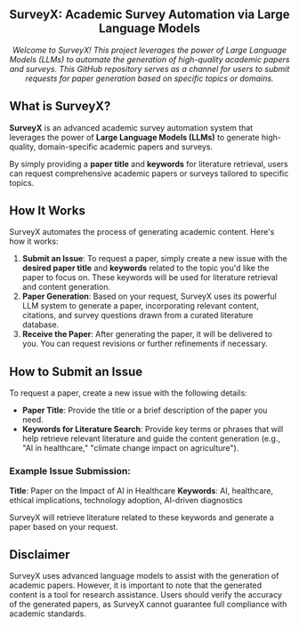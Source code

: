 <h2 align="center">SurveyX: Academic Survey Automation via Large Language Models</h2>

<p align="center">
  <i>
Welcome to SurveyX! This project leverages the power of Large Language Models (LLMs) to automate the generation of high-quality academic papers and surveys. This GitHub repository serves as a channel for users to submit requests for paper generation based on specific topics or domains.
  </i>
<p>

## What is SurveyX?

**SurveyX** is an advanced academic survey automation system that leverages the power of **Large Language Models (LLMs)** to generate high-quality, domain-specific academic papers and surveys. 

By simply providing a **paper title** and **keywords** for literature retrieval, users can request comprehensive academic papers or surveys tailored to specific topics.

## How It Works

SurveyX automates the process of generating academic content. Here's how it works:

1. **Submit an Issue**: To request a paper, simply create a new issue with the **desired paper title** and **keywords** related to the topic you'd like the paper to focus on. These keywords will be used for literature retrieval and content generation.
2. **Paper Generation**: Based on your request, SurveyX uses its powerful LLM system to generate a paper, incorporating relevant content, citations, and survey questions drawn from a curated literature database.
3. **Receive the Paper**: After generating the paper, it will be delivered to you. You can request revisions or further refinements if necessary.

## How to Submit an Issue

To request a paper, create a new issue with the following details:

- **Paper Title**: Provide the title or a brief description of the paper you need.
- **Keywords for Literature Search**: Provide key terms or phrases that will help retrieve relevant literature and guide the content generation (e.g., "AI in healthcare," "climate change impact on agriculture").

### Example Issue Submission:

**Title**: Paper on the Impact of AI in Healthcare
 **Keywords**: AI, healthcare, ethical implications, technology adoption, AI-driven diagnostics

SurveyX will retrieve literature related to these keywords and generate a paper based on your request.

## Disclaimer

SurveyX uses advanced language models to assist with the generation of academic papers. However, it is important to note that the generated content is a tool for research assistance. Users should verify the accuracy of the generated papers, as SurveyX cannot guarantee full compliance with academic standards.